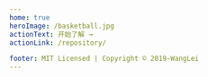 ```yaml
---
home: true
heroImage: /basketball.jpg
actionText: 开始了解 →
actionLink: /repository/

footer: MIT Licensed | Copyright © 2019-WangLei
---
```

